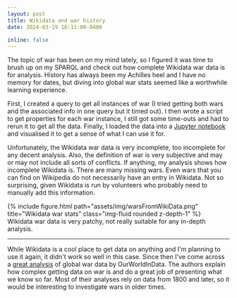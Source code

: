 ```yaml
---
layout: post
title: Wikidata and war history
date: 2024-03-19 16:11:00-0400

inline: false
---
```

The topic of war has been on my mind lately, so I figured it was time to brush up on my SPARQL and check out how complete Wikidata war data is for analysis. History has always been my Achilles heel and I have no memory for dates, but diving into global war stats seemed like a worthwhile learning experience.

First, I created a query to get all instances of war (I tried getting both wars and the associated info in one query but it timed out). I then wrote a script to get properties for each war instance, I still got some time-outs and had to rerun it to get all the data. Finally, I loaded the data into a [Jupyter notebook](https://github.com/karwester/wikiWar/blob/main/wikidataWars.ipynb) and visualised it to get a sense of what I can use it for.  

Unfortunately, the Wikidata war data is very incomplete, too incomplete for any decent analysis. Also, the definition of war is very subjective and may or may not include all sorts of conflicts. If anything, my analysis shows how incomplete Wikidata is. There are many missing wars. Even wars that you can find on Wikipedia do not necessarily have an entry in Wikidata. Not so surprising, given Wikidata is run by volunteers who probably need to manually add this information.


<div class="row">
    <div class="col-sm mt-3 mt-md-0">
      <a>
        {% include figure.html path="assets/img/warsFromWikiData.png" title="Wikidata war stats" class="img-fluid rounded z-depth-1" %}
      </a>
    </div>
</div>
<div class="caption">
    Wikidata war data is very patchy, not really suitable for any in-depth analysis.
</div>

---
While Wikidata is a cool place to get data on anything and I'm planning to use it again, it didn't work so well in this case. Since then I've come across a [great analysis](https://ourworldindata.org/war-and-peace) of global war data by OurWorldInData. The authors explain how complex getting data on war is and do a great job of presenting what we know so far. Most of their analyses rely on data from 1800 and later, so it would be interesting to investigate wars in older times.



